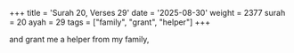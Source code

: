 +++
title = 'Surah 20, Verses 29'
date = '2025-08-30'
weight = 2377
surah = 20
ayah = 29
tags = ["family", "grant", "helper"]
+++

and grant me a helper from my family,